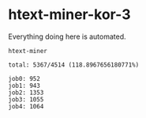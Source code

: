 # htext-miner-kor-3

Everything doing here is automated.

```
htext-miner

total: 5367/4514 (118.8967656180771%)

job0: 952
job1: 943
job2: 1353
job3: 1055
job4: 1064
```